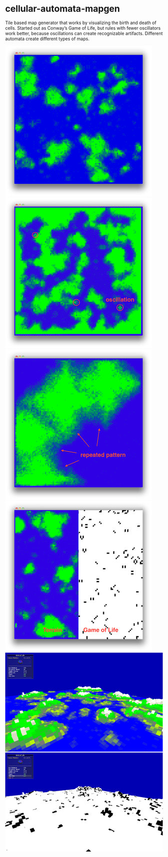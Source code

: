 # cellular-automata-mapgen
Tile based map generator that works by visualizing the birth and death of cells. 
Started out as Conway’s Game of Life, but rules with fewer oscillators work better, 
because oscillations can create recognizable artifacts. Different automata create different types of maps.

![cellular automata sample](images/cellular1.png)
![cellular automata sample](images/cellular2.png)
![cellular automata sample](images/cellular3.png)
![cellular automata sample](images/cellular4.png)
![cellular automata sample](images/cellular5.png)
![cellular automata sample](images/cellular6.png)
